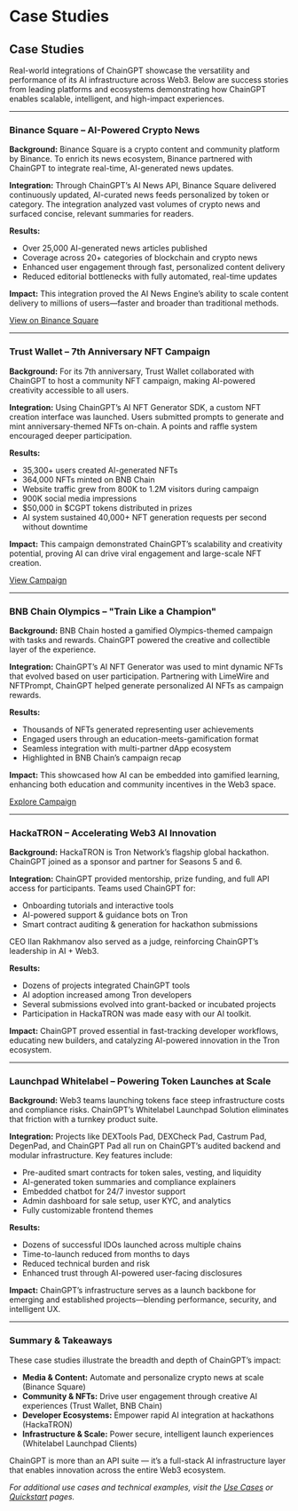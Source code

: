 # Case Studies

## Case Studies

Real-world integrations of ChainGPT showcase the versatility and performance of its AI infrastructure across Web3. Below are success stories from leading platforms and ecosystems demonstrating how ChainGPT enables scalable, intelligent, and high-impact experiences.

***

### Binance Square – AI-Powered Crypto News

**Background:** Binance Square is a crypto content and community platform by Binance. To enrich its news ecosystem, Binance partnered with ChainGPT to integrate real-time, AI-generated news updates.

**Integration:** Through ChainGPT’s AI News API, Binance Square delivered continuously updated, AI-curated news feeds personalized by token or category. The integration analyzed vast volumes of crypto news and surfaced concise, relevant summaries for readers.

**Results:**

* Over 25,000 AI-generated news articles published
* Coverage across 20+ categories of blockchain and crypto news
* Enhanced user engagement through fast, personalized content delivery
* Reduced editorial bottlenecks with fully automated, real-time updates

**Impact:** This integration proved the AI News Engine’s ability to scale content delivery to millions of users—faster and broader than traditional methods.

[View on Binance Square](https://www.binance.com/en/square/profile/chaingptainews)

***

### Trust Wallet – 7th Anniversary NFT Campaign

**Background:** For its 7th anniversary, Trust Wallet collaborated with ChainGPT to host a community NFT campaign, making AI-powered creativity accessible to all users.

**Integration:** Using ChainGPT’s AI NFT Generator SDK, a custom NFT creation interface was launched. Users submitted prompts to generate and mint anniversary-themed NFTs on-chain. A points and raffle system encouraged deeper participation.

**Results:**

* 35,300+ users created AI-generated NFTs
* 364,000 NFTs minted on BNB Chain
* Website traffic grew from 800K to 1.2M visitors during campaign
* 900K social media impressions
* $50,000 in $CGPT tokens distributed in prizes
* AI system sustained 40,000+ NFT generation requests per second without downtime

**Impact:** This campaign demonstrated ChainGPT’s scalability and creativity potential, proving AI can drive viral engagement and large-scale NFT creation.

[View Campaign](https://nft.chaingpt.org/events/TrustWallet7)

***

### BNB Chain Olympics – "Train Like a Champion"

**Background:** BNB Chain hosted a gamified Olympics-themed campaign with tasks and rewards. ChainGPT powered the creative and collectible layer of the experience.

**Integration:** ChainGPT’s AI NFT Generator was used to mint dynamic NFTs that evolved based on user participation. Partnering with LimeWire and NFTPrompt, ChainGPT helped generate personalized AI NFTs as campaign rewards.

**Results:**

* Thousands of NFTs generated representing user achievements
* Engaged users through an education-meets-gamification format
* Seamless integration with multi-partner dApp ecosystem
* Highlighted in BNB Chain’s campaign recap

**Impact:** This showcased how AI can be embedded into gamified learning, enhancing both education and community incentives in the Web3 space.

[Explore Campaign](https://dappbay.bnbchain.org/campaign/train-like-a-champion-with-bnb-chain-and-share-$250K)

***

### HackaTRON – Accelerating Web3 AI Innovation

**Background:** HackaTRON is Tron Network’s flagship global hackathon. ChainGPT joined as a sponsor and partner for Seasons 5 and 6.

**Integration:** ChainGPT provided mentorship, prize funding, and full API access for participants. Teams used ChainGPT for:

* Onboarding tutorials and interactive tools
* AI-powered support & guidance bots on Tron
* Smart contract auditing & generation for hackathon submissions

CEO Ilan Rakhmanov also served as a judge, reinforcing ChainGPT’s leadership in AI + Web3.

**Results:**

* Dozens of projects integrated ChainGPT tools
* AI adoption increased among Tron developers
* Several submissions evolved into grant-backed or incubated projects
* Participation in HackaTRON was made easy with our AI toolkit.&#x20;

**Impact:** ChainGPT proved essential in fast-tracking developer workflows, educating new builders, and catalyzing AI-powered innovation in the Tron ecosystem.

***

### Launchpad Whitelabel – Powering Token Launches at Scale

**Background:** Web3 teams launching tokens face steep infrastructure costs and compliance risks. ChainGPT’s Whitelabel Launchpad Solution eliminates that friction with a turnkey product suite.

**Integration:** Projects like DEXTools Pad, DEXCheck Pad, Castrum Pad, DegenPad, and ChainGPT Pad all run on ChainGPT’s audited backend and modular infrastructure. Key features include:

* Pre-audited smart contracts for token sales, vesting, and liquidity
* AI-generated token summaries and compliance explainers
* Embedded chatbot for 24/7 investor support
* Admin dashboard for sale setup, user KYC, and analytics
* Fully customizable frontend themes

**Results:**

* Dozens of successful IDOs launched across multiple chains
* Time-to-launch reduced from months to days
* Reduced technical burden and risk
* Enhanced trust through AI-powered user-facing disclosures

**Impact:** ChainGPT’s infrastructure serves as a launch backbone for emerging and established projects—blending performance, security, and intelligent UX.

***

### Summary & Takeaways

These case studies illustrate the breadth and depth of ChainGPT’s impact:

* **Media & Content:** Automate and personalize crypto news at scale (Binance Square)
* **Community & NFTs:** Drive user engagement through creative AI experiences (Trust Wallet, BNB Chain)
* **Developer Ecosystems:** Empower rapid AI integration at hackathons (HackaTRON)
* **Infrastructure & Scale:** Power secure, intelligent launch experiences (Whitelabel Launchpad Clients)

ChainGPT is more than an API suite — it’s a full-stack AI infrastructure layer that enables innovation across the entire Web3 ecosystem.

_For additional use cases and technical examples, visit the_ [_Use Cases_](use-cases-and-examples.md) _or_ [_Quickstart_](global-quickstart-guide.md) _pages._
